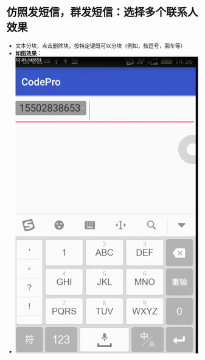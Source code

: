 # 仿照发短信，群发短信：选择多个联系人效果

- 文本分块，点击删除块，按特定键既可以分块（例如，按逗号，回车等）
- **如图效果：**
- ![这里写图片描述](https://github.com/yiluyoufeng/CodePro/blob/master/screenshot/dome.gif)
